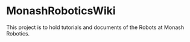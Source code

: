 # MonashRoboticsWiki
This project is to hold tutorials and documents of the Robots at Monash Robotics.
